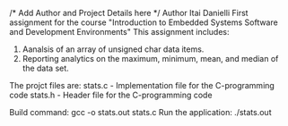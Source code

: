 /* Add Author and Project Details here */
Author Itai Danielli
First assignment for the course "Introduction to Embedded Systems Software and Development Environments"
This assignment includes: 
1. Aanalsis of an array of unsigned char data items.
2. Reporting analytics on the maximum, minimum, mean, and median of the data set.


The projct files are:
stats.c - Implementation file for the C-programming code
stats.h - Header file for the C-programming code

Build command:		gcc -o stats.out stats.c
Run the application:	./stats.out
